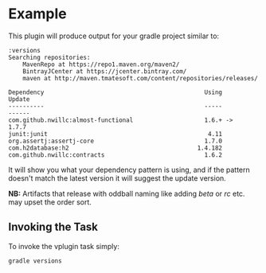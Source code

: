 # Example
This plugin will produce output for your gradle project similar to:

	:versions
	Searching repositories:
		MavenRepo at https://repo1.maven.org/maven2/
		BintrayJCenter at https://jcenter.bintray.com/
		maven at http://maven.tmatesoft.com/content/repositories/releases/

	Dependency                                             Using              Update
	----------                                             -----              ------
	com.github.nwillc:almost-functional                    1.6.+ ->            1.7.7
	junit:junit                                             4.11
	org.assertj:assertj-core                               1.7.0
	com.h2database:h2                                    1.4.182
	com.github.nwillc:contracts                            1.6.2

It will show you what your dependency pattern is using, and if the pattern doesn't match the latest version it will suggest the update version.

**NB:** Artifacts that release with oddball naming like adding *beta* or *rc* etc. may upset the order sort. 

## Invoking the Task
To invoke the vplugin task simply:

	gradle versions

